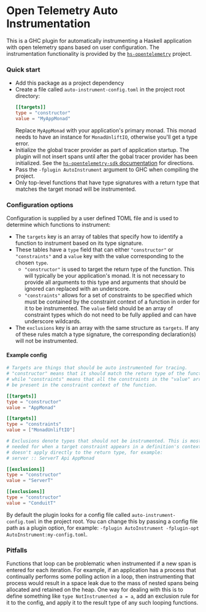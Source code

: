 # Open Telemetry Auto Instrumentation

This is a GHC plugin for automatically instrumenting a Haskell application with
open telemetry spans based on user configuration. The instrumentation
functionality is provided by the
[`hs-opentelemetry`](https://github.com/iand675/hs-opentelemetry) project.

### Quick start

- Add this package as a project dependency
- Create a file called `auto-instrument-config.toml` in the project root directory:
  ```toml
  [[targets]]
  type = "constructor"
  value = "MyAppMonad"
  ```
  Replace `MyAppMonad` with your application's primary monad. This monad needs
  to have an instance for `MonadUnliftIO`, otherwise you'll get a type error.
- Initialize the global tracer provider as part of application startup. The
  plugin will not insert spans until after the gobal tracer provider has been
  initialized. See the
  [`hs-opentelemetry-sdk` documentation](https://hackage.haskell.org/package/hs-opentelemetry-sdk)
  for directions.
- Pass the `-fplugin AutoInstrument` argument to GHC when compiling the project.
- Only top-level functions that have type signatures with a return type that
  matches the target monad will be instrumented.

### Configuration options

Configuration is supplied by a user defined TOML file and is used to determine
which functions to instrument:
- The `targets` key is an array of tables that specify how to identify a function
  to instrument based on its type signature.
- These tables have a `type` field that can either `"constructor"` or `"constraints"`
  and a `value` key with the value corresponding to the chosen `type`.
  - `"constructor"` is used to target the return type of the function. This will
    typically be your application's monad. It is not necessary to provide all
    arguments to this type and arguments that should be ignored can replaced with
    an underscore.
  - `"constraints"` allows for a set of constraints to be specified which must
    be contained by the constraint context of a function in order for it to
    be instrumented. The `value` field should be an array of constraint types
    which do not need to be fully applied and can have underscore wildcards.
- The `exclusions` key is an array with the same structure as `targets`. If any
  of these rules match a type signature, the corresponding declaration(s) will
  not be instrumented.

#### Example config

```toml
# Targets are things that should be auto instrumented for tracing.
# "constructor" means that it should match the return type of the function
# while "constraints" means that all the constraints in the "value" array must
# be present in the constraint context of the function.

[[targets]]
type = "constructor"
value = "AppMonad"

[[targets]]
type = "constraints"
value = ["MonadUnliftIO"]

# Exclusions denote types that should not be instrumented. This is mostly
# needed for when a target constraint appears in a definition's context but
# doesn't apply directly to the return type, for example:
# server :: ServerT Api AppMonad

[[exclusions]]
type = "constructor"
value = "ServerT"

[[exclusions]]
type = "constructor"
value = "ConduitT"
```

By default the plugin looks for a config file
called `auto-instrument-config.toml` in the project root. You can change this
by passing a config file path as a plugin option, for example: `-fplugin
AutoInstrument -fplugin-opt AutoInstrument:my-config.toml`.

### Pitfalls

Functions that loop can be problematic when instrumented if a new span is
entered for each iteration. For example, if an application has a process that
continually performs some polling action in a loop, then instrumenting that
process would result in a space leak due to the mass of nested spans being
allocated and retained on the heap. One way for dealing with this is to define
something like `type NotInstrumented a = a`, add an exclusion rule for it to
the config, and apply it to the result type of any such looping functions.
